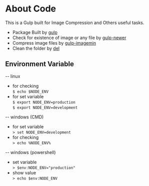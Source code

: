 # About Code
This is a Gulp built for Image Compression and Others useful tasks.

- Package Built by  [gulp](https://gulpjs.com/)
- Check for existence of image or any file by [gulp-newer](https://www.npmjs.com/package/gulp-newer)
- Compress image files by [gulp-imagemin](https://www.npmjs.com/package/gulp-imagemin)  
- Clean the folder by [del](https://www.npmjs.com/package/del) 

## Environment Variable
-- linux   
- for checking   
` $ echo $NODE_ENV `  
- for set variable   
` $ export NODE_ENV=production `   
` $ export NODE_ENV=development `   

-- windows (CMD)  
- for set variable   
` > set NODE_ENV=development `  
- for checking    
` > echo %NODE_ENV%  `

-- windows (powershell)   
- set variable   
` > $env:NODE_ENV="production" `  
- show value    
` > echo $env:NODE_ENV   `